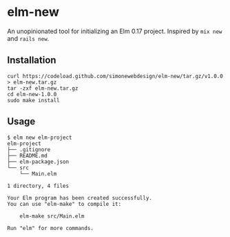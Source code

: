 # elm-new

An unopinionated tool for initializing an Elm 0.17 project. Inspired by `mix new` and `rails new`.

## Installation

```
curl https://codeload.github.com/simonewebdesign/elm-new/tar.gz/v1.0.0 > elm-new.tar.gz
tar -zxf elm-new.tar.gz
cd elm-new-1.0.0
sudo make install
```

## Usage

```
$ elm new elm-project
elm-project
├── .gitignore
├── README.md
├── elm-package.json
└── src
    └── Main.elm

1 directory, 4 files

Your Elm program has been created successfully.
You can use "elm-make" to compile it:

    elm-make src/Main.elm

Run "elm" for more commands.
```
